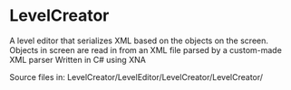 LevelCreator
============

A level editor that serializes XML based on the objects on the screen.
Objects in screen are read in from an XML file parsed by a custom-made XML parser
Written in C# using XNA

Source files in: LevelCreator/LevelEditor/LevelCreator/LevelCreator/
